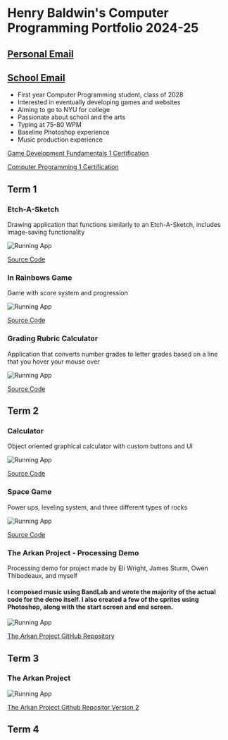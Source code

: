 # Henry Baldwin's Computer Programming Portfolio 2024-25
## [Personal Email](mailto:henryjamesbaldwin@gmail.com)
## [School Email](mailto:415231@graniteschools.org)
* First year Computer Programming student, class of 2028
* Interested in eventually developing games and websites
* Aiming to go to NYU for college
* Passionate about school and the arts
* Typing at 75-80 WPM
* Baseline Photoshop experience
* Music production experience

[Game Development Fundamentals 1 Certification](https://github.com/HenryBald/comprog1a3portfolio/blob/main/images/HenryCertificationGameDev.pdf?raw=true)

[Computer Programming 1 Certification](https://github.com/HenryBald/comprog1a3portfolio/blob/main/images/HenryCertificationComputerProg.pdf?raw=true)

  
## Term 1

### Etch-A-Sketch
Drawing application that functions similarly to an Etch-A-Sketch, includes image-saving functionality

![Running App](https://github.com/HenryBald/comprog1a3portfolio/blob/main/images/EAS.png?raw=true)

[Source Code](https://github.com/HenryBald/comprog1a3portfolio/tree/main/src/term1/EthASketch)

### In Rainbows Game
Game with score system and progression

![Running App](https://github.com/HenryBald/comprog1a3portfolio/blob/main/images/ShapeGame.png?raw=true)

[Source Code](https://github.com/HenryBald/comprog1a3portfolio/tree/main/src/term1/ShapeGame)

### Grading Rubric Calculator
Application that converts number grades to letter grades based on a line that you hover your mouse over

![Running App](https://github.com/HenryBald/comprog1a3portfolio/blob/main/images/GradingRubric.png?raw=true)

[Source Code](https://github.com/HenryBald/comprog1a3portfolio/tree/main/src/term1/Grading_Rubric_Assignment.pde)

## Term 2

### Calculator 
Object oriented graphical calculator with custom buttons and UI

![Running App](https://github.com/HenryBald/comprog1a3portfolio/blob/main/images/calc1.png?raw=true)

[Source Code](https://github.com/HenryBald/comprog1a3portfolio/tree/main/src/term2/Calculator)

### Space Game
Power ups, leveling system, and three different types of rocks

![Running App](https://github.com/HenryBald/comprog1a3portfolio/blob/main/images/SpaceGame.png?raw=true)

[Source Code](https://github.com/HenryBald/comprog1a3portfolio/tree/main/src/term2/SpaceGame)

### The Arkan Project - Processing Demo
Processing demo for project made by Eli Wright, James Sturm, Owen Thibodeaux, and myself
#### I composed music using BandLab and wrote the majority of the actual code for the demo itself. I also created a few of the sprites using Photoshop, along with the start screen and end screen.

![Running App](https://github.com/HenryBald/comprog1a3portfolio/blob/main/images/ArkanDemoRunning.png?raw=true)

[The Arkan Project GitHub Repository](https://github.com/Error4984/The-Arkan-Project)

## Term 3

### The Arkan Project 
![Running App](https://github.com/HenryBald/HenryComputerProgrammingPortfolio/blob/main/images/HenryArkanProjectLogo.psd?raw=true)

[The Arkan Project Github Repositor Version 2](https://github.com/Masterpaul562/The-Arkan-Project)

## Term 4


